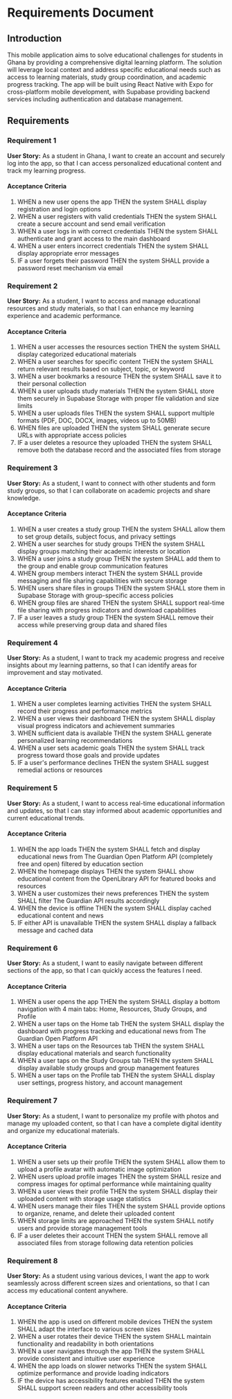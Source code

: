 # Requirements Document

## Introduction

This mobile application aims to solve educational challenges for students in Ghana by providing a comprehensive digital learning platform. The solution will leverage local context and address specific educational needs such as access to learning materials, study group coordination, and academic progress tracking. The app will be built using React Native with Expo for cross-platform mobile development, with Supabase providing backend services including authentication and database management.

## Requirements

### Requirement 1

**User Story:** As a student in Ghana, I want to create an account and securely log into the app, so that I can access personalized educational content and track my learning progress.

#### Acceptance Criteria

1. WHEN a new user opens the app THEN the system SHALL display registration and login options
2. WHEN a user registers with valid credentials THEN the system SHALL create a secure account and send email verification
3. WHEN a user logs in with correct credentials THEN the system SHALL authenticate and grant access to the main dashboard
4. WHEN a user enters incorrect credentials THEN the system SHALL display appropriate error messages
5. IF a user forgets their password THEN the system SHALL provide a password reset mechanism via email

### Requirement 2

**User Story:** As a student, I want to access and manage educational resources and study materials, so that I can enhance my learning experience and academic performance.

#### Acceptance Criteria

1. WHEN a user accesses the resources section THEN the system SHALL display categorized educational materials
2. WHEN a user searches for specific content THEN the system SHALL return relevant results based on subject, topic, or keyword
3. WHEN a user bookmarks a resource THEN the system SHALL save it to their personal collection
4. WHEN a user uploads study materials THEN the system SHALL store them securely in Supabase Storage with proper file validation and size limits
5. WHEN a user uploads files THEN the system SHALL support multiple formats (PDF, DOC, DOCX, images, videos up to 50MB)
6. WHEN files are uploaded THEN the system SHALL generate secure URLs with appropriate access policies
7. IF a user deletes a resource they uploaded THEN the system SHALL remove both the database record and the associated files from storage

### Requirement 3

**User Story:** As a student, I want to connect with other students and form study groups, so that I can collaborate on academic projects and share knowledge.

#### Acceptance Criteria

1. WHEN a user creates a study group THEN the system SHALL allow them to set group details, subject focus, and privacy settings
2. WHEN a user searches for study groups THEN the system SHALL display groups matching their academic interests or location
3. WHEN a user joins a study group THEN the system SHALL add them to the group and enable group communication features
4. WHEN group members interact THEN the system SHALL provide messaging and file sharing capabilities with secure storage
5. WHEN users share files in groups THEN the system SHALL store them in Supabase Storage with group-specific access policies
6. WHEN group files are shared THEN the system SHALL support real-time file sharing with progress indicators and download capabilities
7. IF a user leaves a study group THEN the system SHALL remove their access while preserving group data and shared files

### Requirement 4

**User Story:** As a student, I want to track my academic progress and receive insights about my learning patterns, so that I can identify areas for improvement and stay motivated.

#### Acceptance Criteria

1. WHEN a user completes learning activities THEN the system SHALL record their progress and performance metrics
2. WHEN a user views their dashboard THEN the system SHALL display visual progress indicators and achievement summaries
3. WHEN sufficient data is available THEN the system SHALL generate personalized learning recommendations
4. WHEN a user sets academic goals THEN the system SHALL track progress toward those goals and provide updates
5. IF a user's performance declines THEN the system SHALL suggest remedial actions or resources

### Requirement 5

**User Story:** As a student, I want to access real-time educational information and updates, so that I can stay informed about academic opportunities and current educational trends.

#### Acceptance Criteria

1. WHEN the app loads THEN the system SHALL fetch and display educational news from The Guardian Open Platform API (completely free and open) filtered by education section
2. WHEN the homepage displays THEN the system SHALL show educational content from the OpenLibrary API for featured books and resources
3. WHEN a user customizes their news preferences THEN the system SHALL filter The Guardian API results accordingly
4. WHEN the device is offline THEN the system SHALL display cached educational content and news
5. IF either API is unavailable THEN the system SHALL display a fallback message and cached data

### Requirement 6

**User Story:** As a student, I want to easily navigate between different sections of the app, so that I can quickly access the features I need.

#### Acceptance Criteria

1. WHEN a user opens the app THEN the system SHALL display a bottom navigation with 4 main tabs: Home, Resources, Study Groups, and Profile
2. WHEN a user taps on the Home tab THEN the system SHALL display the dashboard with progress tracking and educational news from The Guardian Open Platform API
3. WHEN a user taps on the Resources tab THEN the system SHALL display educational materials and search functionality
4. WHEN a user taps on the Study Groups tab THEN the system SHALL display available study groups and group management features
5. WHEN a user taps on the Profile tab THEN the system SHALL display user settings, progress history, and account management

### Requirement 7

**User Story:** As a student, I want to personalize my profile with photos and manage my uploaded content, so that I can have a complete digital identity and organize my educational materials.

#### Acceptance Criteria

1. WHEN a user sets up their profile THEN the system SHALL allow them to upload a profile avatar with automatic image optimization
2. WHEN users upload profile images THEN the system SHALL resize and compress images for optimal performance while maintaining quality
3. WHEN a user views their profile THEN the system SHALL display their uploaded content with storage usage statistics
4. WHEN users manage their files THEN the system SHALL provide options to organize, rename, and delete their uploaded content
5. WHEN storage limits are approached THEN the system SHALL notify users and provide storage management tools
6. IF a user deletes their account THEN the system SHALL remove all associated files from storage following data retention policies

### Requirement 8

**User Story:** As a student using various devices, I want the app to work seamlessly across different screen sizes and orientations, so that I can access my educational content anywhere.

#### Acceptance Criteria

1. WHEN the app is used on different mobile devices THEN the system SHALL adapt the interface to various screen sizes
2. WHEN a user rotates their device THEN the system SHALL maintain functionality and readability in both orientations
3. WHEN a user navigates through the app THEN the system SHALL provide consistent and intuitive user experience
4. WHEN the app loads on slower networks THEN the system SHALL optimize performance and provide loading indicators
5. IF the device has accessibility features enabled THEN the system SHALL support screen readers and other accessibility tools